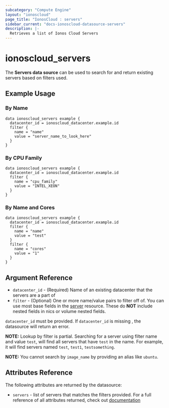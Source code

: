 ```yaml
---
subcategory: "Compute Engine"
layout: "ionoscloud"
page_title: "IonosCloud : servers"
sidebar_current: "docs-ionoscloud-datasource-servers"
description: |-
  Retrieves a list of Ionos Cloud Servers
---
```


# ionoscloud_servers

The **Servers data source** can be used to search for and return existing servers based on filters used.

## Example Usage

### By Name
```hcl
data ionoscloud_servers example {
  datacenter_id = ionoscloud_datacenter.example.id
  filter {
    name = "name"
    value = "server_name_to_look_here"
  }
}
```

### By CPU Family
```hcl
data ionoscloud_servers example {
  datacenter_id = ionoscloud_datacenter.example.id
  filter {
    name = "cpu_family"
    value = "INTEL_XEON"
  }
}
```


### By Name and Cores
```hcl
data ionoscloud_servers example {
  datacenter_id = ionoscloud_datacenter.example.id
  filter {
    name = "name"
    value = "test"
  }
  filter {
    name = "cores"
    value = "1"
  }
}
```

## Argument Reference

* `datacenter_id` - (Required) Name of an existing datacenter that the servers are a part of
* `filter` -  (Optional) One or more name/value pairs to filter off of. You can use most base fields in the [server](../resources/server.md) resource. These do **NOT** include nested fields in nics or volume nested fields.


`datacenter_id` must be provided. If `datacenter_id` is missing , the datasource will return an error.

**NOTE:** Lookup by filter is partial. Searching for a server using filter name and value `test`, will find all servers that have `test` in the name. 
For example, it will find servers named `test`, `test1`, `testsomething`. 

**NOTE:** You cannot search by `image_name` by providing an alias like `ubuntu`.

## Attributes Reference

The following attributes are returned by the datasource:

* `servers` - list of servers that matches the filters provided.
For a full reference of all attributes returned, check out [documentation](../resources/server.md)